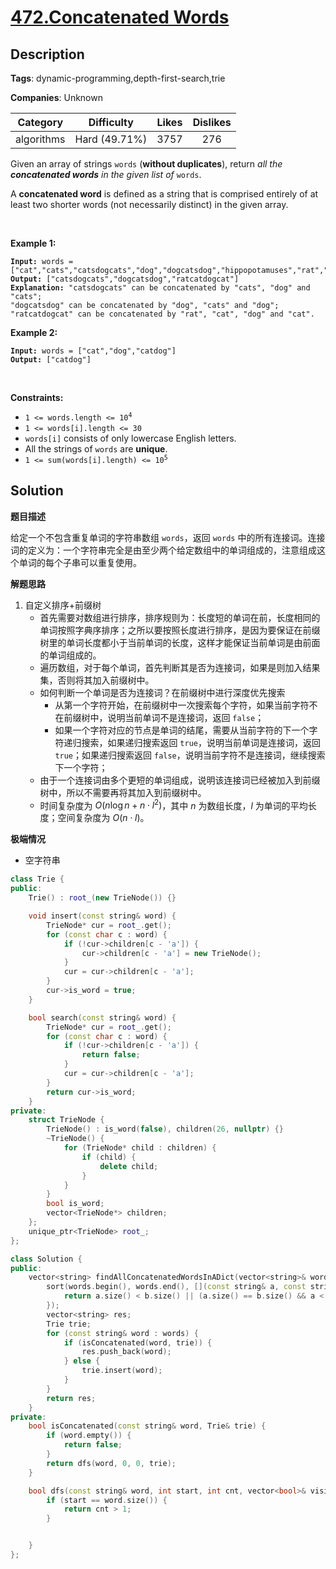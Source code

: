 # [472.Concatenated Words](https://leetcode.com/problems/concatenated-words/description/)

## Description

**Tags**: dynamic-programming,depth-first-search,trie

**Companies**: Unknown

|  Category  |  Difficulty   | Likes | Dislikes |
| :--------: | :-----------: | :---: | :------: |
| algorithms | Hard (49.71%) | 3757  |   276    |

<p>Given an array of strings <code>words</code> (<strong>without duplicates</strong>), return <em>all the <strong>concatenated words</strong> in the given list of</em> <code>words</code>.</p>
<p>A <strong>concatenated word</strong> is defined as a string that is comprised entirely of at least two shorter words (not necessarily distinct)&nbsp;in the given array.</p>
<p>&nbsp;</p>
<p><strong class="example">Example 1:</strong></p>
<pre><code><strong>Input:</strong> words = [&quot;cat&quot;,&quot;cats&quot;,&quot;catsdogcats&quot;,&quot;dog&quot;,&quot;dogcatsdog&quot;,&quot;hippopotamuses&quot;,&quot;rat&quot;,&quot;ratcatdogcat&quot;]
<strong>Output:</strong> [&quot;catsdogcats&quot;,&quot;dogcatsdog&quot;,&quot;ratcatdogcat&quot;]
<strong>Explanation:</strong> &quot;catsdogcats&quot; can be concatenated by &quot;cats&quot;, &quot;dog&quot; and &quot;cats&quot;;
&quot;dogcatsdog&quot; can be concatenated by &quot;dog&quot;, &quot;cats&quot; and &quot;dog&quot;;
&quot;ratcatdogcat&quot; can be concatenated by &quot;rat&quot;, &quot;cat&quot;, &quot;dog&quot; and &quot;cat&quot;.</code></pre>
<p><strong class="example">Example 2:</strong></p>
<pre><code><strong>Input:</strong> words = [&quot;cat&quot;,&quot;dog&quot;,&quot;catdog&quot;]
<strong>Output:</strong> [&quot;catdog&quot;]</code></pre>
<p>&nbsp;</p>
<p><strong>Constraints:</strong></p>
<ul>
  <li><code>1 &lt;= words.length &lt;= 10<sup>4</sup></code></li>
  <li><code>1 &lt;= words[i].length &lt;= 30</code></li>
  <li><code>words[i]</code> consists of only lowercase English letters.</li>
  <li>All the strings of <code>words</code> are <strong>unique</strong>.</li>
  <li><code>1 &lt;= sum(words[i].length) &lt;= 10<sup>5</sup></code></li>
</ul>

## Solution

**题目描述**

给定一个不包含重复单词的字符串数组 `words`，返回 `words` 中的所有连接词。连接词的定义为：一个字符串完全是由至少两个给定数组中的单词组成的，注意组成这个单词的每个子串可以重复使用。

**解题思路**

1. 自定义排序+前缀树
   - 首先需要对数组进行排序，排序规则为：长度短的单词在前，长度相同的单词按照字典序排序；之所以要按照长度进行排序，是因为要保证在前缀树里的单词长度都小于当前单词的长度，这样才能保证当前单词是由前面的单词组成的。
   - 遍历数组，对于每个单词，首先判断其是否为连接词，如果是则加入结果集，否则将其加入前缀树中。
   - 如何判断一个单词是否为连接词？在前缀树中进行深度优先搜索
     - 从第一个字符开始，在前缀树中一次搜索每个字符，如果当前字符不在前缀树中，说明当前单词不是连接词，返回 `false`；
     - 如果一个字符对应的节点是单词的结尾，需要从当前字符的下一个字符递归搜索，如果递归搜索返回 `true`，说明当前单词是连接词，返回 `true`；如果递归搜索返回 `false`，说明当前字符不是连接词，继续搜索下一个字符；
   - 由于一个连接词由多个更短的单词组成，说明该连接词已经被加入到前缀树中，所以不需要再将其加入到前缀树中。
   - 时间复杂度为 $O(n \log n + n \cdot l^2)$，其中 $n$ 为数组长度，$l$ 为单词的平均长度；空间复杂度为 $O(n \cdot l)$。

**极端情况**

- 空字符串

```cpp
class Trie {
public:
    Trie() : root_(new TrieNode()) {}

    void insert(const string& word) {
        TrieNode* cur = root_.get();
        for (const char c : word) {
            if (!cur->children[c - 'a']) {
                cur->children[c - 'a'] = new TrieNode();
            }
            cur = cur->children[c - 'a'];
        }
        cur->is_word = true;
    }

    bool search(const string& word) {
        TrieNode* cur = root_.get();
        for (const char c : word) {
            if (!cur->children[c - 'a']) {
                return false;
            }
            cur = cur->children[c - 'a'];
        }
        return cur->is_word;
    }
private:
    struct TrieNode {
        TrieNode() : is_word(false), children(26, nullptr) {}
        ~TrieNode() {
            for (TrieNode* child : children) {
                if (child) {
                    delete child;
                }
            }
        }
        bool is_word;
        vector<TrieNode*> children;
    };
    unique_ptr<TrieNode> root_;
};

class Solution {
public:
    vector<string> findAllConcatenatedWordsInADict(vector<string>& words) {
        sort(words.begin(), words.end(), [](const string& a, const string& b) {
            return a.size() < b.size() || (a.size() == b.size() && a < b);
        });
        vector<string> res;
        Trie trie;
        for (const string& word : words) {
            if (isConcatenated(word, trie)) {
                res.push_back(word);
            } else {
                trie.insert(word);
            }
        }
        return res;
    }
private:
    bool isConcatenated(const string& word, Trie& trie) {
        if (word.empty()) {
            return false;
        }
        return dfs(word, 0, 0, trie);
    }

    bool dfs(const string& word, int start, int cnt, vector<bool>& visited, Trie& trie) {
        if (start == word.size()) {
            return cnt > 1;
        }


    }
};
```
```

